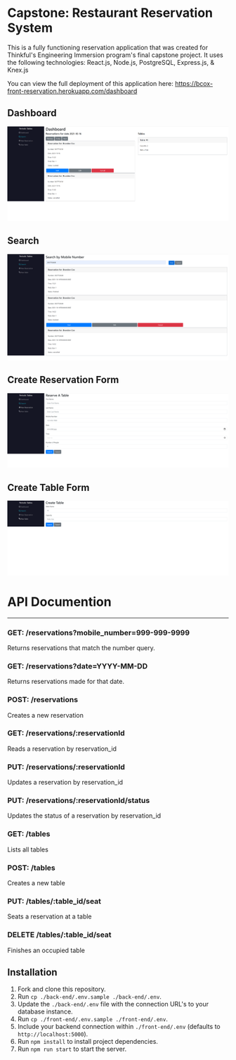 # Capstone: Restaurant Reservation System

This is a fully functioning reservation application that was created for Thinkful's Engineering Immersion program's final capstone project. It uses the following technologies: React.js, Node.js, PostgreSQL, Express.js, & Knex.js

You can view the full deployment of this application here:
https://bcox-front-reservation.herokuapp.com/dashboard

## Dashboard

![](Pictures/Dashboard.PNG)

## Search

![](Pictures/Search.PNG)

## Create Reservation Form

![](Pictures/Reservation.PNG)

## Create Table Form

![](Pictures/Table.PNG)

# API Documention

<hr>

### GET: /reservations?mobile_number=999-999-9999

Returns reservations that match the number query.

### GET: /reservations?date=YYYY-MM-DD

Returns reservations made for that date.

### POST: /reservations

Creates a new reservation

### GET: /reservations/:reservationId

Reads a reservation by reservation_id

### PUT: /reservations/:reservationId

Updates a reservation by reservation_id

### PUT: /reservations/:reservationId/status

Updates the status of a reservation by reservation_id

### GET: /tables

Lists all tables

### POST: /tables

Creates a new table

### PUT: /tables/:table_id/seat

Seats a reservation at a table

### DELETE /tables/:table_id/seat

Finishes an occupied table

##

## Installation

1. Fork and clone this repository.
1. Run `cp ./back-end/.env.sample ./back-end/.env`.
1. Update the `./back-end/.env` file with the connection URL's to your database instance.
1. Run `cp ./front-end/.env.sample ./front-end/.env`.
1. Include your backend connection within `./front-end/.env` (defaults to `http://localhost:5000`).
1. Run `npm install` to install project dependencies.
1. Run `npm run start` to start the server.
